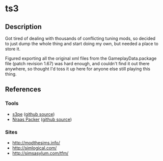 # ts3

## Description
Got tired of dealing with thousands of conflicting tuning mods, so decided to just dump the whole thing and start doing my own, but needed a place to store it.

Figured exporting all the original xml files from the GameplayData.package file (patch revision 1.67) was hard enough, and couldn't find it out there anywhere, so thought I'd toss it up here for anyone else still playing this thing.

## References

### Tools
* [s3pe](https://sourceforge.net/projects/sims3tools/files/s3pe/) ([github source](https://github.com/dd-dk/sims3tools/tree/master/s3pe))
* [Nraas Packer](https://nraas.net/community/Packer) ([github source](https://github.com/jonwarren/NRaas/tree/master/NRaasPacker))

### Sites
* http://modthesims.info/
* http://simlogical.com/
* http://simsasylum.com/tfm/
